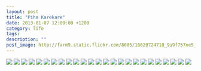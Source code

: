 ```yaml
---
layout: post
title: "Piha Karekare"
date: 2013-01-07 12:00:00 +1200
category: life
tags: 
description: ""
post_image: http://farm9.static.flickr.com/8605/16620724718_9a9f757ee5_o.jpg
---
```

[![](http://farm6.static.flickr.com/5496/9589127446_375e867f49_c.jpg)](http://farm6.static.flickr.com/5496/9589127446_510b7aa6e3_o.jpg)
[![](http://farm6.static.flickr.com/5460/9586334017_e8cc6f6dc4_c.jpg)](http://farm6.static.flickr.com/5460/9586334017_df34d170d1_o.jpg)
[![](http://farm8.static.flickr.com/7301/9589128404_a69646f7c8_c.jpg)](http://farm8.static.flickr.com/7301/9589128404_291b03701c_o.jpg)
[![](http://farm6.static.flickr.com/5334/9586334717_bf7362444d_c.jpg)](http://farm6.static.flickr.com/5334/9586334717_9ecbc422e1_o.jpg)
[![](http://farm3.static.flickr.com/2870/9589129470_206be2b948_c.jpg)](http://farm3.static.flickr.com/2870/9589129470_928bb35aea_o.jpg)
[![](http://farm4.static.flickr.com/3811/9589129932_467061570a_c.jpg)](http://farm4.static.flickr.com/3811/9589129932_e4ebd37f84_o.jpg)
[![](http://farm3.static.flickr.com/2858/9586336319_35a7c54c9e_c.jpg)](http://farm3.static.flickr.com/2858/9586336319_94dc7c945e_o.jpg)
[![](http://farm8.static.flickr.com/7433/9589130894_a9134769ab_c.jpg)](http://farm8.static.flickr.com/7433/9589130894_0f3578878f_o.jpg)
[![](http://farm8.static.flickr.com/7399/9589131416_8f5257fe50_c.jpg)](http://farm8.static.flickr.com/7399/9589131416_e4cf1db226_o.jpg)
[![](http://farm4.static.flickr.com/3686/9586338595_d4c94a60d1_c.jpg)](http://farm4.static.flickr.com/3686/9586338595_18c8c453cb_o.jpg)
[![](http://farm6.static.flickr.com/5453/9589133054_69d973af02_c.jpg)](http://farm6.static.flickr.com/5453/9589133054_fb4511c1b2_o.jpg)
[![](http://farm6.static.flickr.com/5339/9586339943_4b23a5647f_c.jpg)](http://farm6.static.flickr.com/5339/9586339943_24a905de19_o.jpg)
[![](http://farm6.static.flickr.com/5504/9586340311_d1bd208bda_c.jpg)](http://farm6.static.flickr.com/5504/9586340311_ec657a0c09_o.jpg)
[![](http://farm4.static.flickr.com/3790/9589134578_385548c851_c.jpg)](http://farm4.static.flickr.com/3790/9589134578_5378ccdea9_o.jpg)
[![](http://farm6.static.flickr.com/5528/9586341911_600f17657a_c.jpg)](http://farm6.static.flickr.com/5528/9586341911_52727dbb47_o.jpg)
[![](http://farm6.static.flickr.com/5347/9586342781_48ee93332e_c.jpg)](http://farm6.static.flickr.com/5347/9586342781_6389d2c418_o.jpg)
[![](http://farm8.static.flickr.com/7432/9586343757_aa6dced17d_c.jpg)](http://farm8.static.flickr.com/7432/9586343757_a7ce7786a4_o.jpg)
[![](http://farm4.static.flickr.com/3829/9589138178_f0cf4f714b_c.jpg)](http://farm4.static.flickr.com/3829/9589138178_d3185a5e2a_o.jpg)
[![](http://farm6.static.flickr.com/5441/9586345251_9d5ee3372e_c.jpg)](http://farm6.static.flickr.com/5441/9586345251_43682a9064_o.jpg)
[![](http://farm3.static.flickr.com/2828/9589139856_e682bb629d_c.jpg)](http://farm3.static.flickr.com/2828/9589139856_9afa38d2f6_o.jpg)
[![](http://farm8.static.flickr.com/7389/9589140492_48b949708a_c.jpg)](http://farm8.static.flickr.com/7389/9589140492_3d39e6e310_o.jpg)
[![](http://farm8.static.flickr.com/7297/9589141128_dd592f7144_c.jpg)](http://farm8.static.flickr.com/7297/9589141128_bd117c3bf8_o.jpg)
[![](http://farm3.static.flickr.com/2822/9589142250_840baa4b17_c.jpg)](http://farm3.static.flickr.com/2822/9589142250_313a8bdf59_o.jpg)
[![](http://farm8.static.flickr.com/7333/9586349003_1edcf16bfe_c.jpg)](http://farm8.static.flickr.com/7333/9586349003_997a8f3845_o.jpg)
[![](http://farm4.static.flickr.com/3808/9586349573_7f4efe08ae_c.jpg)](http://farm4.static.flickr.com/3808/9586349573_9f5e73db70_o.jpg)
